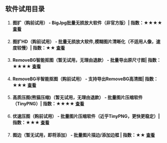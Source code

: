 
## 软件试用目录

1. #### <green>图扩</green>（购前试用） - BigJpg批量无损放大软件（非官方版）| 指数：★★★★ [查看](https://jasonmin.github.io/newsky/out/large)
2. #### <green>图扩HD</green>（购前试用） - 批量无损放大软件,模糊图片清晰化（不适用人像，速度较慢）| 指数：★★ [查看](https://jasonmin.github.io/newsky/out/largeqhd)
3. #### <green>RemoveBG智能抠图</green>（暂无试用，无理由退款） - 批量导出原尺寸图| 指数：★★★★ [查看](https://jasonmin.github.io/newsky/out/remove)
4. #### <green>RemoveBG半智能抠图</green>（购前试用） - 支持导出RemoveBG高清图| 指数：★★★ [查看](https://jasonmin.github.io/newsky/out/mer)
5. #### <green>高质压图(熊猫压缩)</green>（暂无试用，无理由退款） - 批量图片压缩软件（TinyPNG）| 指数：★★★★ [查看](https://jasonmin.github.io/newsky/out/tiny)
6. #### <green>优速压图</green>（购前试用） - 批量图片压缩软件（近乎TinyPNG，更快更稳定）| 指数：★★★ [查看](https://jasonmin.github.io/newsky/out/lopress)
7. #### <green>图边</green>（暂无试用，即将添加） - 批量图片描边/添加边框 | 指数：★★ [查看](https://jasonmin.github.io/newsky/out/qsk)

<head>
    <link rel="stylesheet" type="text/css" href="../style/thirdstyle.css">
</head>

